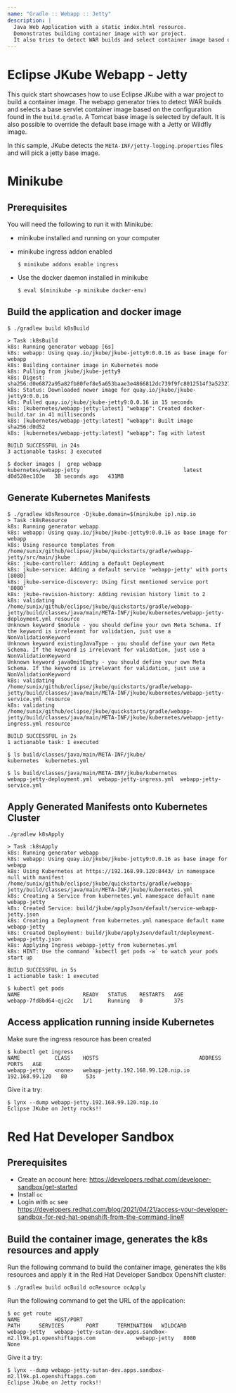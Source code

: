 ```yaml
---
name: "Gradle :: Webapp :: Jetty"
description: |
  Java Web Application with a static index.html resource.
  Demonstrates building container image with war project.
  It also tries to detect WAR builds and select container image based on configuration specified in build.gradle
---
```

# Eclipse JKube Webapp - Jetty
This quick start showcases how to use Eclipse JKube with a war project to build a container image. 
The webapp generator tries to detect WAR builds and selects a base servlet container image based on the configuration found in the `build.gradle`. A Tomcat base image is selected by default.
It is also possible to override the default base image with a Jetty or Wildfly image.

In this sample, JKube detects the `META-INF/jetty-logging.properties` files and will pick a jetty base image.


# Minikube

## Prerequisites
You will need the following to run it with Minikube:
- minikube installed and running on your computer
- minikube ingress addon enabled

      $ minikube addons enable ingress

- Use the docker daemon installed in minikube

      $ eval $(minikube -p minikube docker-env)

## Build the application and docker image
```
$ ./gradlew build k8sBuild

> Task :k8sBuild
k8s: Running generator webapp [6s]
k8s: webapp: Using quay.io/jkube/jkube-jetty9:0.0.16 as base image for webapp
k8s: Building container image in Kubernetes mode
k8s: Pulling from jkube/jkube-jetty9
k8s: Digest: sha256:d0e6872a95a82fb80fef8e5a653baae3e4866812dc739f9fc8012514f3a52327
k8s: Status: Downloaded newer image for quay.io/jkube/jkube-jetty9:0.0.16
k8s: Pulled quay.io/jkube/jkube-jetty9:0.0.16 in 15 seconds 
k8s: [kubernetes/webapp-jetty:latest] "webapp": Created docker-build.tar in 41 milliseconds
k8s: [kubernetes/webapp-jetty:latest] "webapp": Built image sha256:d0d52
k8s: [kubernetes/webapp-jetty:latest] "webapp": Tag with latest

BUILD SUCCESSFUL in 24s
3 actionable tasks: 3 executed

$ docker images |  grep webapp
kubernetes/webapp-jetty                                 latest     d0d528ec103e   38 seconds ago   431MB

```

## Generate Kubernetes Manifests
```
$ ./gradlew k8sResource -Djkube.domain=$(minikube ip).nip.io
> Task :k8sResource
k8s: Running generator webapp
k8s: webapp: Using quay.io/jkube/jkube-jetty9:0.0.16 as base image for webapp
k8s: Using resource templates from /home/sunix/github/eclipse/jkube/quickstarts/gradle/webapp-jetty/src/main/jkube
k8s: jkube-controller: Adding a default Deployment
k8s: jkube-service: Adding a default service 'webapp-jetty' with ports [8080]
k8s: jkube-service-discovery: Using first mentioned service port '8080' 
k8s: jkube-revision-history: Adding revision history limit to 2
k8s: validating /home/sunix/github/eclipse/jkube/quickstarts/gradle/webapp-jetty/build/classes/java/main/META-INF/jkube/kubernetes/webapp-jetty-deployment.yml resource
Unknown keyword $module - you should define your own Meta Schema. If the keyword is irrelevant for validation, just use a NonValidationKeyword
Unknown keyword existingJavaType - you should define your own Meta Schema. If the keyword is irrelevant for validation, just use a NonValidationKeyword
Unknown keyword javaOmitEmpty - you should define your own Meta Schema. If the keyword is irrelevant for validation, just use a NonValidationKeyword
k8s: validating /home/sunix/github/eclipse/jkube/quickstarts/gradle/webapp-jetty/build/classes/java/main/META-INF/jkube/kubernetes/webapp-jetty-service.yml resource
k8s: validating /home/sunix/github/eclipse/jkube/quickstarts/gradle/webapp-jetty/build/classes/java/main/META-INF/jkube/kubernetes/webapp-jetty-ingress.yml resource

BUILD SUCCESSFUL in 2s
1 actionable task: 1 executed

$ ls build/classes/java/main/META-INF/jkube/
kubernetes  kubernetes.yml

$ ls build/classes/java/main/META-INF/jkube/kubernetes
webapp-jetty-deployment.yml  webapp-jetty-ingress.yml  webapp-jetty-service.yml
```

## Apply Generated Manifests onto Kubernetes Cluster
```
./gradlew k8sApply

> Task :k8sApply
k8s: Running generator webapp
k8s: webapp: Using quay.io/jkube/jkube-jetty9:0.0.16 as base image for webapp
k8s: Using Kubernetes at https://192.168.99.120:8443/ in namespace null with manifest /home/sunix/github/eclipse/jkube/quickstarts/gradle/webapp-jetty/build/classes/java/main/META-INF/jkube/kubernetes.yml 
k8s: Creating a Service from kubernetes.yml namespace default name webapp-jetty
k8s: Created Service: build/jkube/applyJson/default/service-webapp-jetty.json
k8s: Creating a Deployment from kubernetes.yml namespace default name webapp-jetty
k8s: Created Deployment: build/jkube/applyJson/default/deployment-webapp-jetty.json
k8s: Applying Ingress webapp-jetty from kubernetes.yml
k8s: HINT: Use the command `kubectl get pods -w` to watch your pods start up

BUILD SUCCESSFUL in 5s
1 actionable task: 1 executed

$ kubectl get pods
NAME                    READY   STATUS    RESTARTS   AGE
webapp-7fd8bd64-qjc2c   1/1     Running   0          37s

```

## Access application running inside Kubernetes

Make sure the ingress resource has been created
```
$ kubectl get ingress
NAME           CLASS    HOSTS                                ADDRESS          PORTS   AGE
webapp-jetty   <none>   webapp-jetty.192.168.99.120.nip.io   192.168.99.120   80      53s
```

Give it a try:
```
$ lynx --dump webapp-jetty.192.168.99.120.nip.io
Eclipse JKube on Jetty rocks!!
```

# Red Hat Developer Sandbox

## Prerequisites
- Create an account here: https://developers.redhat.com/developer-sandbox/get-started
- Install `oc`
- Login with `oc` see https://developers.redhat.com/blog/2021/04/21/access-your-developer-sandbox-for-red-hat-openshift-from-the-command-line#

## Build the container image, generates the k8s resources and apply
Run the following command to build the container image, generates the k8s resources and apply it in the Red Hat Developer Sandbox Openshift cluster:

```
$ ./gradlew build ocBuild ocResource ocApply
```

Run the following command to get the URL of the application:
```
$ oc get route
NAME           HOST/PORT                                                          PATH      SERVICES       PORT      TERMINATION   WILDCARD
webapp-jetty   webapp-jetty-sutan-dev.apps.sandbox-m2.ll9k.p1.openshiftapps.com             webapp-jetty   8080                    None
```

Give it a try:
```
$ lynx --dump webapp-jetty-sutan-dev.apps.sandbox-m2.ll9k.p1.openshiftapps.com
Eclipse JKube on Jetty rocks!!
```
